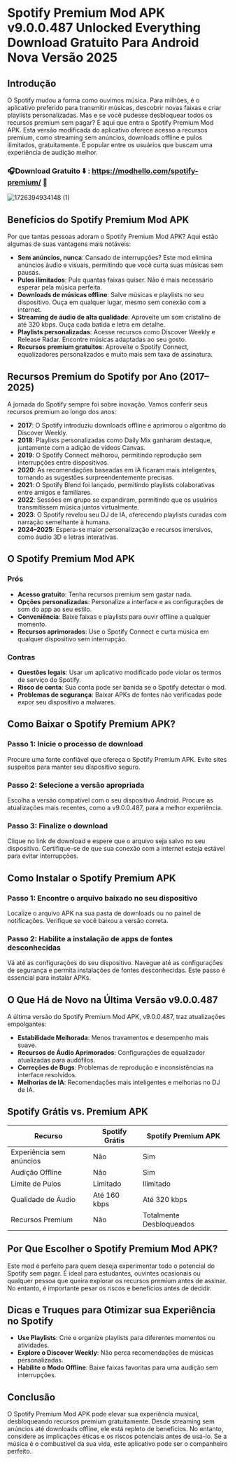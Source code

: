 # Spotify Premium Mod APK v9.0.0.487 Unlocked Everything Download Gratuito Para Android Nova Versão 2025

## Introdução
O Spotify mudou a forma como ouvimos música. Para milhões, é o aplicativo preferido para transmitir músicas, descobrir novas faixas e criar playlists personalizadas. Mas e se você pudesse desbloquear todos os recursos premium sem pagar? É aqui que entra o Spotify Premium Mod APK. Esta versão modificada do aplicativo oferece acesso a recursos premium, como streaming sem anúncios, downloads offline e pulos ilimitados, gratuitamente. É popular entre os usuários que buscam uma experiência de audição melhor.


### 🎧Download Gratuito ⬇️ : https://modhello.com/spotify-premium/ 📲
![1726394934148 (1)](https://github.com/user-attachments/assets/88926450-3fc6-47fa-a803-d390b1673735)


## Benefícios do Spotify Premium Mod APK
Por que tantas pessoas adoram o Spotify Premium Mod APK? Aqui estão algumas de suas vantagens mais notáveis:

- **Sem anúncios, nunca**: Cansado de interrupções? Este mod elimina anúncios áudio e visuais, permitindo que você curta suas músicas sem pausas.
- **Pulos ilimitados**: Pule quantas faixas quiser. Não é mais necessário esperar pela música perfeita.
- **Downloads de músicas offline**: Salve músicas e playlists no seu dispositivo. Ouça em qualquer lugar, mesmo sem conexão com a internet.
- **Streaming de áudio de alta qualidade**: Aproveite um som cristalino de até 320 kbps. Ouça cada batida e letra em detalhe.
- **Playlists personalizadas**: Acesse recursos como Discover Weekly e Release Radar. Encontre músicas adaptadas ao seu gosto.
- **Recursos premium gratuitos**: Aproveite o Spotify Connect, equalizadores personalizados e muito mais sem taxa de assinatura.

## Recursos Premium do Spotify por Ano (2017–2025)
A jornada do Spotify sempre foi sobre inovação. Vamos conferir seus recursos premium ao longo dos anos:

- **2017**: O Spotify introduziu downloads offline e aprimorou o algoritmo do Discover Weekly.
- **2018**: Playlists personalizadas como Daily Mix ganharam destaque, juntamente com a adição de vídeos Canvas.
- **2019**: O Spotify Connect melhorou, permitindo reprodução sem interrupções entre dispositivos.
- **2020**: As recomendações baseadas em IA ficaram mais inteligentes, tornando as sugestões surpreendentemente precisas.
- **2021**: O Spotify Blend foi lançado, permitindo playlists colaborativas entre amigos e familiares.
- **2022**: Sessões em grupo se expandiram, permitindo que os usuários transmitissem música juntos virtualmente.
- **2023**: O Spotify revelou seu DJ de IA, oferecendo playlists curadas com narração semelhante à humana.
- **2024–2025**: Espera-se maior personalização e recursos imersivos, como áudio 3D e letras interativas.

## O Spotify Premium Mod APK
### Prós
- **Acesso gratuito**: Tenha recursos premium sem gastar nada.
- **Opções personalizadas**: Personalize a interface e as configurações de som do app ao seu estilo.
- **Conveniência**: Baixe faixas e playlists para ouvir offline a qualquer momento.
- **Recursos aprimorados**: Use o Spotify Connect e curta música em qualquer dispositivo sem interrupção.

### Contras
- **Questões legais**: Usar um aplicativo modificado pode violar os termos de serviço do Spotify.
- **Risco de conta**: Sua conta pode ser banida se o Spotify detectar o mod.
- **Problemas de segurança**: Baixar APKs de fontes não verificadas pode expor seu dispositivo a malwares.

## Como Baixar o Spotify Premium APK?
### Passo 1: Inicie o processo de download
Procure uma fonte confiável que ofereça o Spotify Premium APK. Evite sites suspeitos para manter seu dispositivo seguro.

### Passo 2: Selecione a versão apropriada
Escolha a versão compatível com o seu dispositivo Android. Procure as atualizações mais recentes, como a v9.0.0.487, para a melhor experiência.

### Passo 3: Finalize o download
Clique no link de download e espere que o arquivo seja salvo no seu dispositivo. Certifique-se de que sua conexão com a internet esteja estável para evitar interrupções.

## Como Instalar o Spotify Premium APK
### Passo 1: Encontre o arquivo baixado no seu dispositivo
Localize o arquivo APK na sua pasta de downloads ou no painel de notificações. Verifique se você baixou a versão correta.

### Passo 2: Habilite a instalação de apps de fontes desconhecidas
Vá até as configurações do seu dispositivo. Navegue até as configurações de segurança e permita instalações de fontes desconhecidas. Este passo é essencial para instalar APKs.

## O Que Há de Novo na Última Versão v9.0.0.487
A última versão do Spotify Premium Mod APK, v9.0.0.487, traz atualizações empolgantes:

- **Estabilidade Melhorada**: Menos travamentos e desempenho mais suave.
- **Recursos de Áudio Aprimorados**: Configurações de equalizador atualizadas para audófilos.
- **Correções de Bugs**: Problemas de reprodução e inconsistências na interface resolvidos.
- **Melhorias de IA**: Recomendações mais inteligentes e melhorias no DJ de IA.

## Spotify Grátis vs. Premium APK
| Recurso                  | Spotify Grátis            | Spotify Premium APK         |
|--------------------------|----------------------------|-----------------------------|
| Experiência sem anúncios | Não                       | Sim                         |
| Audição Offline        | Não                       | Sim                         |
| Limite de Pulos         | Limitado                  | Ilimitado                   |
| Qualidade de Áudio      | Até 160 kbps             | Até 320 kbps              |
| Recursos Premium        | Não                       | Totalmente Desbloqueados    |

## Por Que Escolher o Spotify Premium Mod APK?
Este mod é perfeito para quem deseja experimentar todo o potencial do Spotify sem pagar. É ideal para estudantes, ouvintes ocasionais ou qualquer pessoa que queira explorar os recursos premium antes de assinar. No entanto, é importante pesar os riscos e benefícios antes de decidir.

## Dicas e Truques para Otimizar sua Experiência no Spotify
- **Use Playlists**: Crie e organize playlists para diferentes momentos ou atividades.
- **Explore o Discover Weekly**: Não perca recomendações de músicas personalizadas.
- **Habilite o Modo Offline**: Baixe faixas favoritas para uma audição sem interrupções.
## Conclusão  

O Spotify Premium Mod APK pode elevar sua experiência musical, desbloqueando recursos premium gratuitamente. Desde streaming sem anúncios até downloads offline, ele está repleto de benefícios. No entanto, considere as implicações éticas e os riscos potenciais antes de usá-lo. Se a música é o combustível da sua vida, este aplicativo pode ser o companheiro perfeito.


